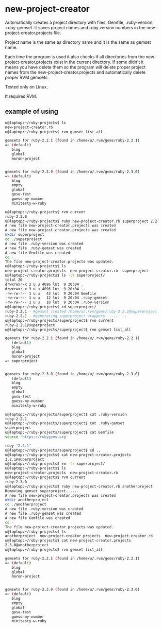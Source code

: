 # new-project-creator

Automatically creates a project directory with files: Gemfile, .ruby-version, .ruby-gemset.
It saves project names and ruby version numbers in the new-project-creator.projects file.

Project name is the same as directory name and it is the same as gemset name.

Each time the program is used it also checks if all directories from the new-project-creator.projects exist in the current directory.
If some didn't it means you have delete them so the program will delete proper project names from the new-project-creator.projects
and automatically delete proper RVM gemsets.

Tested only on Linux.

It requires RVM.

## example of using

```bash
u@laptop:~/ruby-projects$ ls
new-project-creator.rb
u@laptop:~/ruby-projects$ rvm gemset list_all

gemsets for ruby-2.2.1 (found in /home/u/.rvm/gems/ruby-2.2.1)
=> (default)
   blog
   global
   moron-project


gemsets for ruby-2.3.0 (found in /home/u/.rvm/gems/ruby-2.3.0)
=> (default)
   blog
   empty
   global
   gosu-test
   guess-my-number
   minitesty-w-ruby

u@laptop:~/ruby-projects$ rvm current
ruby-2.3.0
u@laptop:~/ruby-projects$ ruby new-project-creator.rb superproject 2.2.1
A new file new-project-creator.projects was created
A new file new-project-creator.projects was created
mkdir superproject
cd ./superproject
A new file .ruby-version was created
A new file .ruby-gemset was created
A new file Gemfile was created
cd -
The file new-project-creator.projects was updated.
u@laptop:~/ruby-projects$ ls
new-project-creator.projects  new-project-creator.rb  superproject
u@laptop:~/ruby-projects$ ls -la superproject/
total 20
drwxrwxr-x 2 u u 4096 lut  9 20:04 .
drwxrwxr-x 3 u u 4096 lut  9 20:04 ..
-rw-rw-r-- 1 u u   43 lut  9 20:04 Gemfile
-rw-rw-r-- 1 u u   12 lut  9 20:04 .ruby-gemset
-rw-rw-r-- 1 u u   10 lut  9 20:04 .ruby-version
u@laptop:~/ruby-projects$ cd superproject/
ruby-2.2.1 - #gemset created /home/u/.rvm/gems/ruby-2.2.1@superproject
ruby-2.2.1 - #generating superproject wrappers..........
u@laptop:~/ruby-projects/superproject$ rvm current
ruby-2.2.1@superproject
u@laptop:~/ruby-projects/superproject$ rvm gemset list_all

gemsets for ruby-2.2.1 (found in /home/u/.rvm/gems/ruby-2.2.1)
   (default)
   blog
   global
   moron-project
=> superproject


gemsets for ruby-2.3.0 (found in /home/u/.rvm/gems/ruby-2.3.0)
   (default)
   blog
   empty
   global
   gosu-test
   guess-my-number
   minitesty-w-ruby

u@laptop:~/ruby-projects/superproject$ cat .ruby-version
ruby-2.2.1
u@laptop:~/ruby-projects/superproject$ cat .ruby-gemset 
superproject
u@laptop:~/ruby-projects/superproject$ cat Gemfile 
source 'https://rubygems.org'

ruby "2.2.1"
u@laptop:~/ruby-projects/superproject$ cd ..
u@laptop:~/ruby-projects$ cat new-project-creator.projects 
2.2.1@superproject
u@laptop:~/ruby-projects$ rm -fr superproject/
u@laptop:~/ruby-projects$ ls
new-project-creator.projects  new-project-creator.rb
u@laptop:~/ruby-projects$ rvm current
ruby-2.3.0
u@laptop:~/ruby-projects$ ruby new-project-creator.rb anotherproject
Removing gemset superproject......
A new file new-project-creator.projects was created
mkdir anotherproject
cd ./anotherproject
A new file .ruby-version was created
A new file .ruby-gemset was created
A new file Gemfile was created
cd -
The file new-project-creator.projects was updated.
u@laptop:~/ruby-projects$ ls
anotherproject  new-project-creator.projects  new-project-creator.rb
u@laptop:~/ruby-projects$ cat new-project-creator.projects 
2.3.0@anotherproject
u@laptop:~/ruby-projects$ rvm gemset list_all

gemsets for ruby-2.2.1 (found in /home/u/.rvm/gems/ruby-2.2.1)
=> (default)
   blog
   global
   moron-project


gemsets for ruby-2.3.0 (found in /home/u/.rvm/gems/ruby-2.3.0)
=> (default)
   blog
   empty
   global
   gosu-test
   guess-my-number
   minitesty-w-ruby

```
